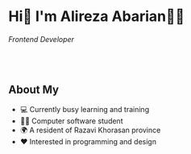 # Hi👋 I'm Alireza Abarian👨‍💼
###### Frontend Developer

<br />

## About My
- 💻 Currently busy learning and training
- 👨‍💻 Computer software student
- 🌍 A resident of Razavi Khorasan province
- ❤️ Interested in programming and design

<!--
**alireza-abarian786/alireza-abarian786** is a ✨ _special_ ✨ repository because its `README.md` (this file) appears on your GitHub profile.

Here are some ideas to get you started:

- 🔭 I’m currently working on ...
- 🌱 I’m currently learning ...
- 👯 I’m looking to collaborate on ...
- 🤔 I’m looking for help with ...
- 💬 Ask me about ...
- 📫 How to reach me: ...
- 😄 Pronouns: ...
- ⚡ Fun fact: ...
-->
